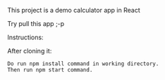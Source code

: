 This project is a demo calculator app in React

Try pull this app ;-p

Instructions:

  After cloning it:
  
    Do run npm install command in working directory.
    Then run npm start command.

